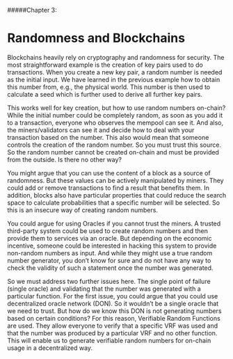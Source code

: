 #####Chapter 3:

# Randomness and Blockchains

Blockchains heavily rely on cryptography and randomness for security. The most straightforward example is the creation of key pairs used to do transactions. When you create a new key pair, a random number is needed as the initial input. We have learned in the previous example how to obtain this number from, e.g., the physical world. This number is then used to calculate a seed which is further used to derive all further key pairs.

This works well for key creation, but how to use random numbers on-chain? While the initial number could be completely random, as soon as you add it to a transaction, everyone who observes the mempool can see it. And also, the miners/validators can see it and decide how to deal with your transaction based on the number. This also would mean that someone controls the creation of the random number. So you must trust this source. So the random number cannot be created on-chain and must be provided from the outside. Is there no other way?

You might argue that you can use the content of a block as a source of randomness. But these values can be actively manipulated by miners. They could add or remove transactions to find a result that benefits them. In addition, blocks also have particular properties that could reduce the search space to calculate probabilities that a specific number will be selected. So this is an insecure way of creating random numbers.

You could argue for using Oracles if you cannot trust the miners. A trusted third-party system could be used to create random numbers and then provide them to services via an oracle. But depending on the economic incentive, someone could be interested in hacking this system to provide non-random numbers as input. And while they might use a true random number generator, you don’t know for sure and do not have any way to check the validity of such a statement once the number was generated.

So we must address two further issues here. The single point of failure (single oracle) and validating that the number was generated with a particular function. For the first issue, you could argue that you could use decentralized oracle network (DON). So it wouldn’t be a single oracle that we need to trust.
But how do we know this DON is not generating numbers based on certain conditions? For this reason, Verifiable Random Functions are used. They allow everyone to verify that a specific VRF was used and that the number was produced by a particular VRF and no other function. This will enable us to generate verifiable random numbers for on-chain usage in a decentralized way.
